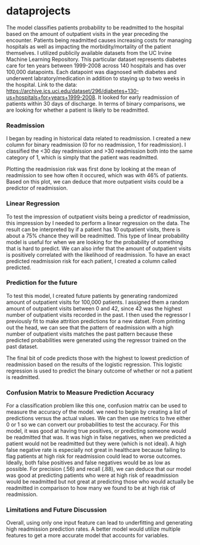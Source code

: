 # dataprojects

The model classifies patients probability to be readmitted to the hospital based on the amount of outpatient visits in the year preceding the encounter. Patients being readmitted causes increasing costs for managing hospitals as well as impacting the morbidity/mortality of the patient themselves. I utilized publicily available datasets from the UC Irvine Machine Learning Repository. This particular dataset represents diabetes care for ten years between 1999-2008 across 140 hospitals and has over 100,000 datapoints. Each datapoint was diagnosed with diabetes and underwent labratory/medication in addition to staying up to two weeks in the hospital. Link to the data: https://archive.ics.uci.edu/dataset/296/diabetes+130-us+hospitals+for+years+1999-2008. It looked for early readmission of patients within 30 days of discharge. In terms of binary comparisons, we are looking for whether a patient is likely to be readmitted.

### Readmission 
I began by reading in historical data related to readmission. I created a new column for binary readmission (0 for no readmission, 1 for readmission). I classified the <30 day readmission and >30 readmission both into the same category of 1, which is simply that the patient was readmitted.

Plotting the readmission risk was first done by looking at the mean of readmission to see how often it occured, which was with 46% of patients. Based on this plot, we can deduce that more outpatient visits could be a predictor of readmission.

### Linear Regression
To test the impression of outpatient visits being a predictor of readmission, this impression by I needed to perform a linear regression on the data. The result can be interpreted by if a patient has 10 outpatient visits, there is about a 75% chance they will be readmitted. This type of linear probability model is useful for when we are looking for the probability of something that is hard to predict. We can also infer that the amount of outpatient visits is positively correlated with the likelihood of readmission. To have an exact predicted readmission risk for each patient, I created a column called predicted.

### Prediction for the future
To test this model, I created future patients by generating randomized amount of outpatient visits for 100,000 patients. I assigned them a random amount of outpatient visits between 0 and 42, since 42 was the highest number of outpatient visits recorded in the past.
I then used the regressor I previously fit to make attrition predictions for a new datset. From printing out the head, we can see that the pattern of readmission with a high number of outpatient visits matches the past pattern because these predicted probabilities were generated using the regressor trained on the past dataset.

The final bit of code predicts those with the highest to lowest prediction of readmission based on the results of the logistic regression. This logistic regression is used to predict the binary outcome of whether or not a patient is readmitted. 

### Confusion Matrix to Measure Prediction Accuracy
For a classification problem like this one, confusion matrix can be used to measure the accuracy of the model. we need to begin by creating a list of predictions versus the actual values. We can then use metrics to hve either 0 or 1 so we can convert our probabilities to test the accuracy. For this model, it was good at having true positives, or predicting someone would be readmitted that was. It was high in false negatives, when we predicted a patient would not be readmitted but they were (which is not ideal). A high false negative rate is especially not great in healthcare because failing to flag patients at high risk for readmission could lead to worse outcomes. Ideally, both false positives and false negatives would be as low as possible. For precision (.56) and recall (.88), we can deduce that our model was good at predicting patients who were at high risk of reaadmission would be readmitted but not great at predicting those who would actually be readmitted in comparison to how many we found to be at high risk of readmission. 

### Limitations and Future Discussion
Overall, using only one input feature can lead to underfitting and generating high readmission prediction rates. A better model would utilize multiple features to get a more accurate model that accounts for variables.
